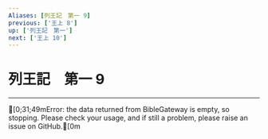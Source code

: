 ```yaml
---
Aliases: [列王記　第一 9]
previous: ['王上 8']
up: ['列王記　第一']
next: ['王上 10']
---
```

# 列王記　第一 9

***
[0;31;49mError: the data returned from BibleGateway is empty, so stopping. Please check your usage, and if still a problem, please raise an issue on GitHub.[0m
